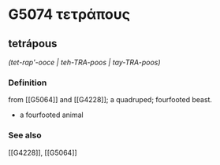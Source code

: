 # G5074 τετράπους

## tetrápous

_(tet-rap'-ooce | teh-TRA-poos | tay-TRA-poos)_

### Definition

from [[G5064]] and [[G4228]]; a quadruped; fourfooted beast.

- a fourfooted animal

### See also

[[G4228]], [[G5064]]

